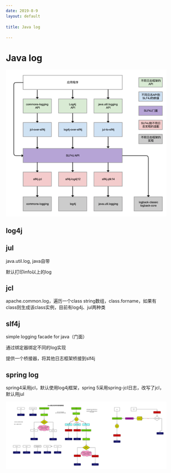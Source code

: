 ```yaml
---
date: 2019-8-9
layout: default

title: Java log

---
```


# Java log

![image-20200601140648390](https://github.com/garydai/garydai.github.com/raw/master/_posts/pic/image-20200601140648390.png)

## log4j

## jul 

java.util.log, java自带

默认打印info以上的log

## jcl 

apache.common.log，遍历一个class string数组，class.forname，如果有class则生成该class实例，目前有log4j、jul两种类

## slf4j
simple logging facade for java（门面）

通过绑定器绑定不同的log实现

提供一个桥接器，将其他日志框架桥接到slf4j

## spring log
spring4采用jcl，默认使用log4j框架，spring 5采用spring-jcl日志，改写了jcl，默认用jul



![](https://github.com/garydai/garydai.github.com/raw/master/_posts/pic/javalog.jpg)